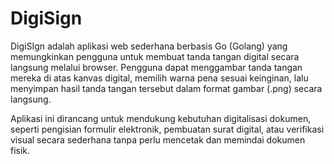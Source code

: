 # DigiSign
DigiSIgn adalah aplikasi web sederhana berbasis Go (Golang) yang memungkinkan pengguna untuk membuat tanda tangan digital secara langsung melalui browser. Pengguna dapat menggambar tanda tangan mereka di atas kanvas digital, memilih warna pena sesuai keinginan, lalu menyimpan hasil tanda tangan tersebut dalam format gambar (.png) secara langsung.

Aplikasi ini dirancang untuk mendukung kebutuhan digitalisasi dokumen, seperti pengisian formulir elektronik, pembuatan surat digital, atau verifikasi visual secara sederhana tanpa perlu mencetak dan memindai dokumen fisik.